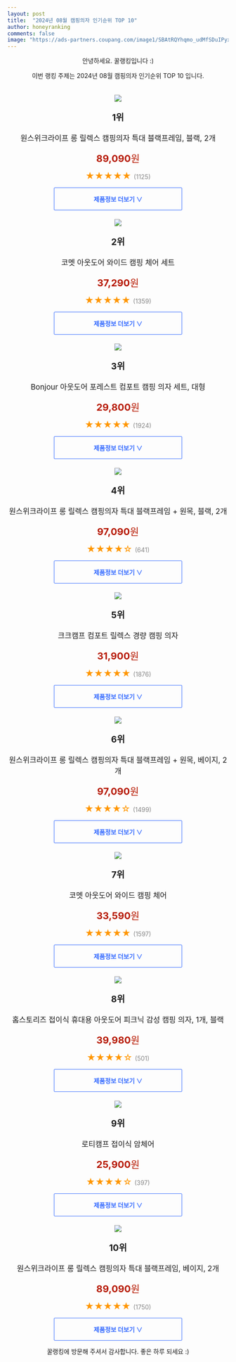 ```yaml
---
layout: post
title:  "2024년 08월 캠핑의자 인기순위 TOP 10"
author: honeyranking
comments: false
image: "https://ads-partners.coupang.com/image1/SBAtRQYhqmo_udMfSDuIPyxQzxM6EoEzZIH3gRaxTV4CX4jEQimKWd_VZy0EhRCluQgwhphrNz0RbLnuE_7dcNLGRrg0yH9pUiGnZnOLj-TYVULtJ3l95YGQCmhBFNRw2GUGFk-upFFSBswWUA1pAxpoBuIKRtN8ClOSC16pTjS2j9QkGjiIs2g-x_3Smj5RGzGYhXPhMjRx02GwQyccHfk3ZEcmpnmFk07bhUryFoa--UF74si5pNrI4lhk9xIUmoPYsEBXtr6-EPgJyeFwX4lOTAtVUhCfTgvCLWFIh_UlUsGnXwQrwOFvn9SqEk_N"
---
```

<p style="text-align: center;">안녕하세요. 꿀랭킹입니다 :)</p>
<p style="text-align: center;">이번 랭킹 주제는 2024년 08월 캠핑의자 인기순위 TOP 10 입니다.</p><center><img src="https://ads-partners.coupang.com/image1/SBAtRQYhqmo_udMfSDuIPyxQzxM6EoEzZIH3gRaxTV4CX4jEQimKWd_VZy0EhRCluQgwhphrNz0RbLnuE_7dcNLGRrg0yH9pUiGnZnOLj-TYVULtJ3l95YGQCmhBFNRw2GUGFk-upFFSBswWUA1pAxpoBuIKRtN8ClOSC16pTjS2j9QkGjiIs2g-x_3Smj5RGzGYhXPhMjRx02GwQyccHfk3ZEcmpnmFk07bhUryFoa--UF74si5pNrI4lhk9xIUmoPYsEBXtr6-EPgJyeFwX4lOTAtVUhCfTgvCLWFIh_UlUsGnXwQrwOFvn9SqEk_N" style="margin-top:20px" /></center><p style="text-align: center; font-size: 20px"><b>1위</b></p><p style="text-align: center; font-size: 17px">원스위크라이프 롱 릴렉스 캠핑의자 특대 블랙프레임, 블랙, 2개</p><p style="text-align: center;"><span style="color: #b61800; font-size: 22px;"><b>89,090</b>원</span></p><p style="text-align: center;"><span style="color: #ff9600; font-size: 20px;">★★★★★ </span><span style="color: #878787;">(1125)</span></p><center><a href="https://link.coupang.com/re/AFFSDP?lptag=AF3899140&subid=honeyrank&pageKey=6746342003&itemId=21315506249&vendorItemId=87168321689&traceid=V0-153-f4564d66844ba27b&clickBeacon=60d07e70-5625-11ef-a1db-f73c4fc2c5dc%7E3&requestid=20240809170000953296607434&token=31850C%7CMIXED"><div style="font-size: 14px; display: inline-block; padding: 15px 90px; color: #346aff; border-radius: 2px; border: 1px solid #346aff; cursor: pointer;"><b>제품정보 더보기 &or;</b></div></a></center><center><img src="https://ads-partners.coupang.com/image1/wCrxlMvk2NM7NKJ1wEUPTcdnMmAJ3pxpyu_VORZXjAK__Mux7Z8BfTHKgyIPKTeoXzmkhRc9BjIDfob5fdE05Q_XJGhHORa2BYrrvCR6VWJJD0brUxakRTijRYOeJuKJEGyA3LBseQ4U0gyGqOcPWofTxdKLd4wmkC8_GlLcmuCG6r7Y6dMf_iOLanfIjgpCxEjbSTpHre9t5wIfWKMmToCt8lG1V1G130gJAXgMQpIhpA87ARZnFL5BMQ__fbHXgqsc7jOG-rW3SZ9wnlRUxmy-J0iJgFSqcQ==" style="margin-top:20px" /></center><p style="text-align: center; font-size: 20px"><b>2위</b></p><p style="text-align: center; font-size: 17px">코멧 아웃도어 와이드 캠핑 체어 세트</p><p style="text-align: center;"><span style="color: #b61800; font-size: 22px;"><b>37,290</b>원</span></p><p style="text-align: center;"><span style="color: #ff9600; font-size: 20px;">★★★★★ </span><span style="color: #878787;">(1359)</span></p><center><a href="https://link.coupang.com/re/AFFSDP?lptag=AF3899140&subid=honeyrank&pageKey=4760383959&itemId=13824961110&vendorItemId=81075175139&traceid=V0-153-d534b549bbe60a1e&requestid=20240809170000953296607434&token=31850C%7CMIXED"><div style="font-size: 14px; display: inline-block; padding: 15px 90px; color: #346aff; border-radius: 2px; border: 1px solid #346aff; cursor: pointer;"><b>제품정보 더보기 &or;</b></div></a></center><center><img src="https://ads-partners.coupang.com/image1/njVYsy-ZHDCstFTqnmRtdjj5WVffArWuKDr3_oShSl04oDHLLICJEDwTcK_mxWq_QBTQESILwu36ndoBtdnrusOTD_xBiYyHBRKzAmb6QpkEoiaD-dRLeVRajUnQrjLkM426_1YF52PODjUtTWQRQb5Yty60U3-Kufvf14iOkGUBOT9j39kAyRSaNYmMtnnT7sPx_cKXVXlUDK0qUnEe-Jnry8Pqfrf8uO40o1dA0zZwk_HgCyiCYbeHkfsbBJxw9oWi_kZwCDCWEvmxyZEX1QKVVpmwD8Ck5YBCeO2nixYlfIivgog11dCE" style="margin-top:20px" /></center><p style="text-align: center; font-size: 20px"><b>3위</b></p><p style="text-align: center; font-size: 17px">Bonjour 아웃도어 포레스트 컴포트 캠핑 의자 세트, 대형</p><p style="text-align: center;"><span style="color: #b61800; font-size: 22px;"><b>29,800</b>원</span></p><p style="text-align: center;"><span style="color: #ff9600; font-size: 20px;">★★★★★ </span><span style="color: #878787;">(1924)</span></p><center><a href="https://link.coupang.com/re/AFFSDP?lptag=AF3899140&subid=honeyrank&pageKey=7831908342&itemId=21302046466&vendorItemId=88361737725&traceid=V0-153-a64bd4b7d5ce4a9c&requestid=20240809170000953296607434&token=31850C%7CMIXED"><div style="font-size: 14px; display: inline-block; padding: 15px 90px; color: #346aff; border-radius: 2px; border: 1px solid #346aff; cursor: pointer;"><b>제품정보 더보기 &or;</b></div></a></center><center><img src="https://ads-partners.coupang.com/image1/fm1QwxZW-fB4fJxHfhSPCwo_sGMd5rNdBMI61EQ8U-Tz6NJo73oxw-Z65rM9YYEf3zurTl1QkC_4Jh3UTggyNdV-CBO8_MZQQLHVlJxS_T3TkjpeVc5bCCoDrdfUZolo6vpUZk0u0o3X1DMp1HX2pg8asas3bc7mNAl2qJaW7-uFyuHfpxxtRyYUHbDRBpLBIOb-7fAFeWzr77cQjqnF_CGzwjzMEB8cI_Xl5HNmKqz7lCOznQwKn-80alEt081xkVGZ6u6QmKnV7ZLB_xKdlMcYUPVjqgqZSW_2fZ2V2om1t2rsSC8lsK9EWu0-_CE=" style="margin-top:20px" /></center><p style="text-align: center; font-size: 20px"><b>4위</b></p><p style="text-align: center; font-size: 17px">원스위크라이프 롱 릴렉스 캠핑의자 특대 블랙프레임 + 원목, 블랙, 2개</p><p style="text-align: center;"><span style="color: #b61800; font-size: 22px;"><b>97,090</b>원</span></p><p style="text-align: center;"><span style="color: #ff9600; font-size: 20px;">★★★★☆ </span><span style="color: #878787;">(641)</span></p><center><a href="https://link.coupang.com/re/AFFSDP?lptag=AF3899140&subid=honeyrank&pageKey=7546627266&itemId=15763386669&vendorItemId=85129021893&traceid=V0-153-74a58cf477d81a9d&clickBeacon=60d07e70-5625-11ef-ab66-4430025537a6%7E3&requestid=20240809170000953296607434&token=31850C%7CMIXED"><div style="font-size: 14px; display: inline-block; padding: 15px 90px; color: #346aff; border-radius: 2px; border: 1px solid #346aff; cursor: pointer;"><b>제품정보 더보기 &or;</b></div></a></center><center><img src="https://ads-partners.coupang.com/image1/1_Mcv6AYu-pTaXdR1-Lm3fnD8LiRs7afOpyxHsV3l8fUJwfWfjhDAgb0Yq4oK1sOQfZC1vzfT7V5iLRroY6_GwiGTKQ62ttoSctoZdsjXKYxWOeCWBgsQ0kQROy3vDk2MnERwkeWjsXrNOmpHcttfXEAoMg0ASE-PsZSqNsWpKFS-tmpFXzThYVn1ud6HSrVh66exwP_ftSyYzsjzJkDx3j2P3IUdg4GnmKtUjmlv7eUe-mbGtbcXCKr15lpPap9BciL4-b8rm6QczCUX4iyqRgelVTehT1KxfD3wdGIhPGvzAZKdytlvdE=" style="margin-top:20px" /></center><p style="text-align: center; font-size: 20px"><b>5위</b></p><p style="text-align: center; font-size: 17px">크크캠프 컴포트 릴렉스 경량 캠핑 의자</p><p style="text-align: center;"><span style="color: #b61800; font-size: 22px;"><b>31,900</b>원</span></p><p style="text-align: center;"><span style="color: #ff9600; font-size: 20px;">★★★★★ </span><span style="color: #878787;">(1876)</span></p><center><a href="https://link.coupang.com/re/AFFSDP?lptag=AF3899140&subid=honeyrank&pageKey=7686476036&itemId=20543345679&vendorItemId=87605163636&traceid=V0-153-1739f55ca172ee4d&requestid=20240809170000953296607434&token=31850C%7CMIXED"><div style="font-size: 14px; display: inline-block; padding: 15px 90px; color: #346aff; border-radius: 2px; border: 1px solid #346aff; cursor: pointer;"><b>제품정보 더보기 &or;</b></div></a></center><center><img src="https://ads-partners.coupang.com/image1/ZEg41gL6ie9F7VapZNNv_GVVZAuv5vzPtlpPWdJqEK_nAOsMXwgDtAuEJPPY6QlPJXznwPrZ9tGPi53t8WU1g1xNyhTVg_8b_NKefNHP6ICZ8kQOE4OgdAyfCvlWX1U8B2egUt5J1nwaSG25813icHosQIkJo2_rBZIFTEoF-WD6UQV2a1R8n77PSsjiaLFWipypxOZYGiuwjpIQuMz-87BalXHq7CmahRMKAeAuT01BHixaDfn1JUxHjbei8vqGZI5-HAnMrEzCbUAtZ2-qp6TWigDTkvxjpKCFhXMuus08wDPeOVqvrbt-Unum0w==" style="margin-top:20px" /></center><p style="text-align: center; font-size: 20px"><b>6위</b></p><p style="text-align: center; font-size: 17px">원스위크라이프 롱 릴렉스 캠핑의자 특대 블랙프레임 + 원목, 베이지, 2개</p><p style="text-align: center;"><span style="color: #b61800; font-size: 22px;"><b>97,090</b>원</span></p><p style="text-align: center;"><span style="color: #ff9600; font-size: 20px;">★★★★☆ </span><span style="color: #878787;">(1499)</span></p><center><a href="https://link.coupang.com/re/AFFSDP?lptag=AF3899140&subid=honeyrank&pageKey=7546627266&itemId=15763386674&vendorItemId=85129021859&traceid=V0-153-74a58cf477d81a9d&clickBeacon=60d07e70-5625-11ef-b983-9aa6c2253a72%7E3&requestid=20240809170000953296607434&token=31850C%7CMIXED"><div style="font-size: 14px; display: inline-block; padding: 15px 90px; color: #346aff; border-radius: 2px; border: 1px solid #346aff; cursor: pointer;"><b>제품정보 더보기 &or;</b></div></a></center><center><img src="https://ads-partners.coupang.com/image1/_fefIVrKQonLIQ10_YLDZy6Tst8PT3r6uKsgrQ05uF0Mlp8CeF59apBRS6pBz3860QYoJvQboWRss8VEV068C3oR1Orf2sZm1Z8BwPrKjwcHDjdsGp0uHXTb7NBLslQYq6ug7NNfHjDWlm73GIxBrPfQMEfZTKh6rKhLkYwMCoNEqeHEXG9uRnnL7FPgKfk13HA3EqvPWOr02azGB4kGJssnROQyVp2v3x3nI2OerzXU4zW7r9RHHaqNeMq4yPYbTsiXPot9_7bAeZRWk6xqSISITtbOp2EyBKo=" style="margin-top:20px" /></center><p style="text-align: center; font-size: 20px"><b>7위</b></p><p style="text-align: center; font-size: 17px">코멧 아웃도어 와이드 캠핑 체어</p><p style="text-align: center;"><span style="color: #b61800; font-size: 22px;"><b>33,590</b>원</span></p><p style="text-align: center;"><span style="color: #ff9600; font-size: 20px;">★★★★★ </span><span style="color: #878787;">(1597)</span></p><center><a href="https://link.coupang.com/re/AFFSDP?lptag=AF3899140&subid=honeyrank&pageKey=4760383959&itemId=6064724344&vendorItemId=73361568629&traceid=V0-153-d534b549bbe60a1e&requestid=20240809170000953296607434&token=31850C%7CMIXED"><div style="font-size: 14px; display: inline-block; padding: 15px 90px; color: #346aff; border-radius: 2px; border: 1px solid #346aff; cursor: pointer;"><b>제품정보 더보기 &or;</b></div></a></center><center><img src="https://ads-partners.coupang.com/image1/dBLHo1S55Ahi3dWFdJMxTKgd7mI9Yj_popYFPRhjCm8CYFYpt6iqKgMKA1ZRpHTngUmMpTKfmwDmpUwtIYj93m49BZnISfmQq5lH-5RSrOqoWk9Xy3ee1z4JtHGyDf4ueY8l6ryWamLRTuuzTpMhZ6BG0PfmwoZrE2oHJEitd-CqN8_87TAT7FPiw6eK0WtyDk0k2nvFTbccv4X4dM-eei1r0_QqqB6K37cLFzqo1ce8A9MsYLMLjcEhwxy-ES2JEdC5fCSye6UaGpXlugkkZTd7OW1R22wuZpsQpiVSJRcpFgEqVMunYcKgZZosQcc=" style="margin-top:20px" /></center><p style="text-align: center; font-size: 20px"><b>8위</b></p><p style="text-align: center; font-size: 17px">홈스토리즈 접이식 휴대용 아웃도어 피크닉 감성 캠핑 의자, 1개, 블랙</p><p style="text-align: center;"><span style="color: #b61800; font-size: 22px;"><b>39,980</b>원</span></p><p style="text-align: center;"><span style="color: #ff9600; font-size: 20px;">★★★★☆ </span><span style="color: #878787;">(501)</span></p><center><a href="https://link.coupang.com/re/AFFSDP?lptag=AF3899140&subid=honeyrank&pageKey=7921444757&itemId=21840405035&vendorItemId=89380729725&traceid=V0-153-b61253ec634d48c0&clickBeacon=60d07e70-5625-11ef-a2b2-89847c8a9613%7E3&requestid=20240809170000953296607434&token=31850C%7CMIXED"><div style="font-size: 14px; display: inline-block; padding: 15px 90px; color: #346aff; border-radius: 2px; border: 1px solid #346aff; cursor: pointer;"><b>제품정보 더보기 &or;</b></div></a></center><center><img src="https://ads-partners.coupang.com/image1/EfDJLyV7eaEifGefEbTYNVSS5HK3fojqCXnk4WrSd1MjxAC3UK-duzP3At7MI8KMEU20Arwo1Em2S188wZPj_dvDljlP5VmUIFBiIATfsCxSSyGpmzr28WfCoPpZKTXkdAm4jDp6GWBZnnKstEIShzJJm8TlyG3j6YVRDFiYBobkkW2a1-YXNorq1F62REzU9mYZtFK-Ge_-KOG7fN0D3aJjlcZv7Mk53ljJ3xewiOYmGegk3Zrp_VA9yoRNZ-8jSDfQOqrKzmntVGiC2IVPVoxSiCl9VYkfng==" style="margin-top:20px" /></center><p style="text-align: center; font-size: 20px"><b>9위</b></p><p style="text-align: center; font-size: 17px">로티캠프 접이식 암체어</p><p style="text-align: center;"><span style="color: #b61800; font-size: 22px;"><b>25,900</b>원</span></p><p style="text-align: center;"><span style="color: #ff9600; font-size: 20px;">★★★★☆ </span><span style="color: #878787;">(397)</span></p><center><a href="https://link.coupang.com/re/AFFSDP?lptag=AF3899140&subid=honeyrank&pageKey=7310867140&itemId=18728949101&vendorItemId=89452770053&traceid=V0-153-20139ce21ad1c92c&requestid=20240809170000953296607434&token=31850C%7CMIXED"><div style="font-size: 14px; display: inline-block; padding: 15px 90px; color: #346aff; border-radius: 2px; border: 1px solid #346aff; cursor: pointer;"><b>제품정보 더보기 &or;</b></div></a></center><center><img src="https://ads-partners.coupang.com/image1/raqPIl8_6JVvEQQArZuVW0y-5T5uy_vvKYk9S0xCsTA7JFP7ndBpUi8ZAfiW3kunTPj5odm53RV-9KnYjvNBQeeWojQZ0wlPHPItJUXWmAJ87gyHQJiCIb_aXzJUZcHN3guDNurWzQPQq2Lc0-GaizccihjwRIuluWSIIUqPsWTrsoqlCcKvqFGLJGLNHB5dw8QuQMtnJiP7v0bdp5rBLu67Mgh6HnCwPgCYhJn1Ky-3GgXbw3D56GgXraDKDBkOx4ssf8fMR_h1YxjEUkJdyCBCXbML-VCbLf4-yKqca_8FdkbybTezCVd4L1ljHg==" style="margin-top:20px" /></center><p style="text-align: center; font-size: 20px"><b>10위</b></p><p style="text-align: center; font-size: 17px">원스위크라이프 롱 릴렉스 캠핑의자 특대 블랙프레임, 베이지, 2개</p><p style="text-align: center;"><span style="color: #b61800; font-size: 22px;"><b>89,090</b>원</span></p><p style="text-align: center;"><span style="color: #ff9600; font-size: 20px;">★★★★★ </span><span style="color: #878787;">(1750)</span></p><center><a href="https://link.coupang.com/re/AFFSDP?lptag=AF3899140&subid=honeyrank&pageKey=6746342003&itemId=15763386611&vendorItemId=87168321544&traceid=V0-153-f4564d66844ba27b&clickBeacon=60d07e70-5625-11ef-965b-df7d171ad2f3%7E3&requestid=20240809170000953296607434&token=31850C%7CMIXED"><div style="font-size: 14px; display: inline-block; padding: 15px 90px; color: #346aff; border-radius: 2px; border: 1px solid #346aff; cursor: pointer;"><b>제품정보 더보기 &or;</b></div></a></center><p style="text-align: center;">꿀랭킹에 방문해 주셔서 감사합니다. 좋은 하루 되세요 :)</p>